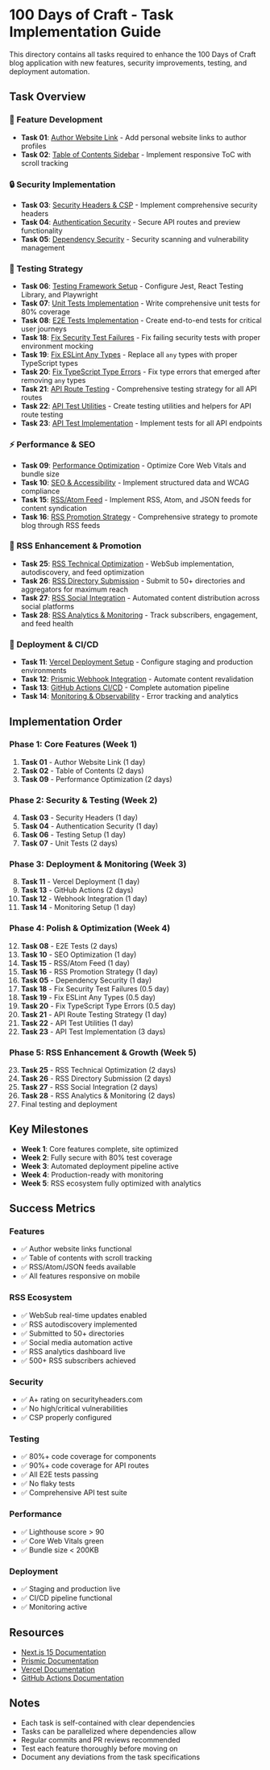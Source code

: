 # 100 Days of Craft - Task Implementation Guide

This directory contains all tasks required to enhance the 100 Days of Craft blog application with new features, security improvements, testing, and deployment automation.

## Task Overview

### 🚀 Feature Development

- **Task 01**: [Author Website Link](./task-01-author-website-link.md) - Add personal website links to author profiles
- **Task 02**: [Table of Contents Sidebar](./task-02-table-of-contents-sidebar.md) - Implement responsive ToC with scroll tracking

### 🔒 Security Implementation

- **Task 03**: [Security Headers & CSP](./task-03-security-headers-implementation.md) - Implement comprehensive security headers
- **Task 04**: [Authentication Security](./task-04-security-authentication.md) - Secure API routes and preview functionality
- **Task 05**: [Dependency Security](./task-05-security-dependencies.md) - Security scanning and vulnerability management

### 🧪 Testing Strategy

- **Task 06**: [Testing Framework Setup](./task-06-testing-setup.md) - Configure Jest, React Testing Library, and Playwright
- **Task 07**: [Unit Tests Implementation](./task-07-unit-tests.md) - Write comprehensive unit tests for 80% coverage
- **Task 08**: [E2E Tests Implementation](./task-08-e2e-tests.md) - Create end-to-end tests for critical user journeys
- **Task 18**: [Fix Security Test Failures](./task-18-fix-security-tests.md) - Fix failing security tests with proper environment mocking
- **Task 19**: [Fix ESLint Any Types](./task-19-fix-eslint-any-types.md) - Replace all `any` types with proper TypeScript types
- **Task 20**: [Fix TypeScript Type Errors](./task-20-fix-typescript-type-errors.md) - Fix type errors that emerged after removing `any` types
- **Task 21**: [API Route Testing](./task-21-api-route-testing.md) - Comprehensive testing strategy for all API routes
- **Task 22**: [API Test Utilities](./task-22-api-test-utilities.md) - Create testing utilities and helpers for API route testing
- **Task 23**: [API Test Implementation](./task-23-api-route-test-implementation.md) - Implement tests for all API endpoints

### ⚡ Performance & SEO

- **Task 09**: [Performance Optimization](./task-09-performance-optimization.md) - Optimize Core Web Vitals and bundle size
- **Task 10**: [SEO & Accessibility](./task-10-seo-optimization.md) - Implement structured data and WCAG compliance
- **Task 15**: [RSS/Atom Feed](./task-15-rss-atom-feed.md) - Implement RSS, Atom, and JSON feeds for content syndication
- **Task 16**: [RSS Promotion Strategy](./task-16-rss-promotion-strategy.md) - Comprehensive strategy to promote blog through RSS feeds

### 📡 RSS Enhancement & Promotion

- **Task 25**: [RSS Technical Optimization](./task-25-rss-technical-optimization.md) - WebSub implementation, autodiscovery, and feed optimization
- **Task 26**: [RSS Directory Submission](./task-26-rss-directory-submission.md) - Submit to 50+ directories and aggregators for maximum reach
- **Task 27**: [RSS Social Integration](./task-27-rss-social-integration.md) - Automated content distribution across social platforms
- **Task 28**: [RSS Analytics & Monitoring](./task-28-rss-analytics-monitoring.md) - Track subscribers, engagement, and feed health

### 🚢 Deployment & CI/CD

- **Task 11**: [Vercel Deployment Setup](./task-11-vercel-deployment-setup.md) - Configure staging and production environments
- **Task 12**: [Prismic Webhook Integration](./task-12-prismic-webhook-setup.md) - Automate content revalidation
- **Task 13**: [GitHub Actions CI/CD](./task-13-github-actions-ci-cd.md) - Complete automation pipeline
- **Task 14**: [Monitoring & Observability](./task-14-monitoring-observability.md) - Error tracking and analytics

## Implementation Order

### Phase 1: Core Features (Week 1)

1. **Task 01** - Author Website Link (1 day)
2. **Task 02** - Table of Contents (2 days)
3. **Task 09** - Performance Optimization (2 days)

### Phase 2: Security & Testing (Week 2)

4. **Task 03** - Security Headers (1 day)
5. **Task 04** - Authentication Security (1 day)
6. **Task 06** - Testing Setup (1 day)
7. **Task 07** - Unit Tests (2 days)

### Phase 3: Deployment & Monitoring (Week 3)

8. **Task 11** - Vercel Deployment (1 day)
9. **Task 13** - GitHub Actions (2 days)
10. **Task 12** - Webhook Integration (1 day)
11. **Task 14** - Monitoring Setup (1 day)

### Phase 4: Polish & Optimization (Week 4)

12. **Task 08** - E2E Tests (2 days)
13. **Task 10** - SEO Optimization (1 day)
14. **Task 15** - RSS/Atom Feed (1 day)
15. **Task 16** - RSS Promotion Strategy (1 day)
16. **Task 05** - Dependency Security (1 day)
17. **Task 18** - Fix Security Test Failures (0.5 day)
18. **Task 19** - Fix ESLint Any Types (0.5 day)
19. **Task 20** - Fix TypeScript Type Errors (0.5 day)
20. **Task 21** - API Route Testing Strategy (1 day)
21. **Task 22** - API Test Utilities (1 day)
22. **Task 23** - API Test Implementation (3 days)

### Phase 5: RSS Enhancement & Growth (Week 5)

23. **Task 25** - RSS Technical Optimization (2 days)
24. **Task 26** - RSS Directory Submission (2 days)
25. **Task 27** - RSS Social Integration (2 days)
26. **Task 28** - RSS Analytics & Monitoring (2 days)
27. Final testing and deployment

## Key Milestones

- **Week 1**: Core features complete, site optimized
- **Week 2**: Fully secure with 80% test coverage
- **Week 3**: Automated deployment pipeline active
- **Week 4**: Production-ready with monitoring
- **Week 5**: RSS ecosystem fully optimized with analytics

## Success Metrics

### Features

- ✅ Author website links functional
- ✅ Table of contents with scroll tracking
- ✅ RSS/Atom/JSON feeds available
- ✅ All features responsive on mobile

### RSS Ecosystem

- ✅ WebSub real-time updates enabled
- ✅ RSS autodiscovery implemented
- ✅ Submitted to 50+ directories
- ✅ Social media automation active
- ✅ RSS analytics dashboard live
- ✅ 500+ RSS subscribers achieved

### Security

- ✅ A+ rating on securityheaders.com
- ✅ No high/critical vulnerabilities
- ✅ CSP properly configured

### Testing

- ✅ 80%+ code coverage for components
- ✅ 90%+ code coverage for API routes
- ✅ All E2E tests passing
- ✅ No flaky tests
- ✅ Comprehensive API test suite

### Performance

- ✅ Lighthouse score > 90
- ✅ Core Web Vitals green
- ✅ Bundle size < 200KB

### Deployment

- ✅ Staging and production live
- ✅ CI/CD pipeline functional
- ✅ Monitoring active

## Resources

- [Next.js 15 Documentation](https://nextjs.org/docs)
- [Prismic Documentation](https://prismic.io/docs)
- [Vercel Documentation](https://vercel.com/docs)
- [GitHub Actions Documentation](https://docs.github.com/en/actions)

## Notes

- Each task is self-contained with clear dependencies
- Tasks can be parallelized where dependencies allow
- Regular commits and PR reviews recommended
- Test each feature thoroughly before moving on
- Document any deviations from the task specifications
